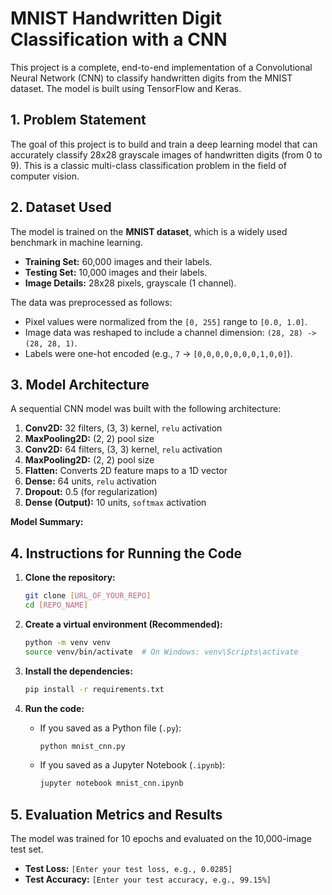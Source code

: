# MNIST Handwritten Digit Classification with a CNN

This project is a complete, end-to-end implementation of a Convolutional Neural Network (CNN) to classify handwritten digits from the MNIST dataset. The model is built using TensorFlow and Keras.



## 1. Problem Statement

The goal of this project is to build and train a deep learning model that can accurately classify 28x28 grayscale images of handwritten digits (from 0 to 9). This is a classic multi-class classification problem in the field of computer vision.

## 2. Dataset Used

The model is trained on the **MNIST dataset**, which is a widely used benchmark in machine learning.
* **Training Set:** 60,000 images and their labels.
* **Testing Set:** 10,000 images and their labels.
* **Image Details:** 28x28 pixels, grayscale (1 channel).

The data was preprocessed as follows:
* Pixel values were normalized from the `[0, 255]` range to `[0.0, 1.0]`.
* Image data was reshaped to include a channel dimension: `(28, 28) -> (28, 28, 1)`.
* Labels were one-hot encoded (e.g., `7` -> `[0,0,0,0,0,0,0,1,0,0]`).

## 3. Model Architecture

A sequential CNN model was built with the following architecture:

1.  **Conv2D:** 32 filters, (3, 3) kernel, `relu` activation
2.  **MaxPooling2D:** (2, 2) pool size
3.  **Conv2D:** 64 filters, (3, 3) kernel, `relu` activation
4.  **MaxPooling2D:** (2, 2) pool size
5.  **Flatten:** Converts 2D feature maps to a 1D vector
6.  **Dense:** 64 units, `relu` activation
7.  **Dropout:** 0.5 (for regularization)
8.  **Dense (Output):** 10 units, `softmax` activation

**Model Summary:**

## 4. Instructions for Running the Code

1.  **Clone the repository:**
    ```bash
    git clone [URL_OF_YOUR_REPO]
    cd [REPO_NAME]
    ```

2.  **Create a virtual environment (Recommended):**
    ```bash
    python -m venv venv
    source venv/bin/activate  # On Windows: venv\Scripts\activate
    ```

3.  **Install the dependencies:**
    ```bash
    pip install -r requirements.txt
    ```

4.  **Run the code:**
    * If you saved as a Python file (`.py`):
        ```bash
        python mnist_cnn.py
        ```
    * If you saved as a Jupyter Notebook (`.ipynb`):
        ```bash
        jupyter notebook mnist_cnn.ipynb
        ```

## 5. Evaluation Metrics and Results

The model was trained for 10 epochs and evaluated on the 10,000-image test set.

* **Test Loss:** `[Enter your test loss, e.g., 0.0285]`
* **Test Accuracy:** `[Enter your test accuracy, e.g., 99.15%]`
